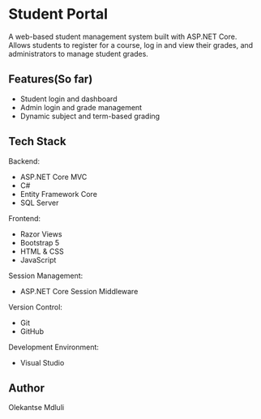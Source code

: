 # Student Portal

A web-based student management system built with ASP.NET Core.  
Allows students to register for a course, log in and view their grades, and administrators to manage student grades.

## Features(So far)
- Student login and dashboard
- Admin login and grade management
- Dynamic subject and term-based grading

## Tech Stack
Backend:
- ASP.NET Core MVC 
- C# 
- Entity Framework Core
- SQL Server 

Frontend:
- Razor Views 
- Bootstrap 5 
- HTML & CSS 
- JavaScript 

Session Management:
- ASP.NET Core Session Middleware 

Version Control:
- Git 
- GitHub 

Development Environment:
- Visual Studio 

## Author
Olekantse Mdluli
